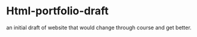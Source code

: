 # Html-portfolio-draft
an initial draft of website that would change through course and get better.
